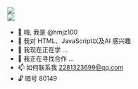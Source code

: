 <img src="https://github-readme-stats.vercel.app/api?username=hmjz100&show_icons=true"></img><br>
<img src="https://views.whatilearened.today/views/github/hmjz100/hmjz100.svg"></img>
- 👋 嗨, 我是 @hmjz100
- 👀 我对 HTML、JavaScript以及AI 感兴趣
- 🌱 我现在正在学 ...
- 💞️ 我正在寻找合作 ...
- 📫 如何联系我 2281323699@qq.com
- 🔓️ 暗号 80149

<!---
- 👋 Hi, I’m @hmjz100
- 👀 I’m interested in ...
- 🌱 I’m currently learning ...
- 💞️ I’m looking to collaborate on ...
- 📫 How to reach me ...

hmjz100/hmjz100 是一个 ✨ 特殊的 ✨ 存储库，因为它的 `README.md`（此文件）出现在您的 GitHub 个人资料中。
您可以单击“预览”链接查看您的更改。

hmjz100/hmjz100 is a ✨ special ✨ repository because its `README.md` (this file) appears on your GitHub profile.
You can click the Preview link to take a look at your changes.

<br><br><br><br><br>
如你所见，Online-disk-direct-link-download-assistant是一个很直接的机器翻译，<br>
所以我取了一个新名字：LinkSwift
--->

